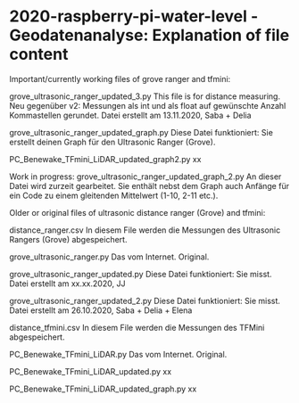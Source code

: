 # 2020-raspberry-pi-water-level - Geodatenanalyse: Explanation of file content

Important/currently working files of grove ranger and tfmini:

grove_ultrasonic_ranger_updated_3.py
This file is for distance measuring.
Neu gegenüber v2: Messungen als int und als float auf gewünschte Anzahl Kommastellen gerundet.
Datei erstellt am 13.11.2020, Saba + Delia

grove_ultrasonic_ranger_updated_graph.py
Diese Datei funktioniert: Sie erstellt deinen Graph für den Ultrasonic Ranger (Grove).



PC_Benewake_TFmini_LiDAR_updated_graph2.py
xx



Work in progress:
grove_ultrasonic_ranger_updated_graph_2.py
An dieser Datei wird zurzeit gearbeitet. Sie enthält nebst dem Graph auch Anfänge für ein Code zu einem gleitenden Mittelwert (1-10, 2-11 etc.).




Older or original files of ultrasonic distance ranger (Grove) and tfmini:

distance_ranger.csv
In diesem File werden die Messungen des Ultrasonic Rangers (Grove) abgespeichert.

grove_ultrasonic_ranger.py
Das vom Internet. Original.

grove_ultrasonic_ranger_updated.py
Diese Datei funktioniert: Sie misst.
Datei erstellt am xx.xx.2020, JJ

grove_ultrasonic_ranger_updated_2.py
Diese Datei funktioniert: Sie misst.
Datei erstellt am 26.10.2020, Saba + Delia + Elena

distance_tfmini.csv
In diesem File werden die Messungen des TFMini abgespeichert.

PC_Benewake_TFmini_LiDAR.py
Das vom Internet. Original.

PC_Benewake_TFmini_LiDAR_updated.py
xx

PC_Benewake_TFmini_LiDAR_updated_graph.py
xx



